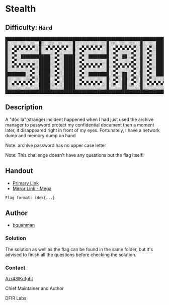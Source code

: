 # Stealth
## Difficulty: `Hard`

```
██████████████████████████████████████████████████████████████████████████████████████████████████████████
█░░░░░░░░░░░░░░█░░░░░░░░░░░░░░█░░░░░░░░░░░░░░█░░░░░░░░░░░░░░█░░░░░░█████████░░░░░░░░░░░░░░█░░░░░░██░░░░░░█
█░░▄▀▄▀▄▀▄▀▄▀░░█░░▄▀▄▀▄▀▄▀▄▀░░█░░▄▀▄▀▄▀▄▀▄▀░░█░░▄▀▄▀▄▀▄▀▄▀░░█░░▄▀░░█████████░░▄▀▄▀▄▀▄▀▄▀░░█░░▄▀░░██░░▄▀░░█
█░░▄▀░░░░░░░░░░█░░░░░░▄▀░░░░░░█░░▄▀░░░░░░░░░░█░░▄▀░░░░░░▄▀░░█░░▄▀░░█████████░░░░░░▄▀░░░░░░█░░▄▀░░██░░▄▀░░█
█░░▄▀░░█████████████░░▄▀░░█████░░▄▀░░█████████░░▄▀░░██░░▄▀░░█░░▄▀░░█████████████░░▄▀░░█████░░▄▀░░██░░▄▀░░█
█░░▄▀░░░░░░░░░░█████░░▄▀░░█████░░▄▀░░░░░░░░░░█░░▄▀░░░░░░▄▀░░█░░▄▀░░█████████████░░▄▀░░█████░░▄▀░░░░░░▄▀░░█
█░░▄▀▄▀▄▀▄▀▄▀░░█████░░▄▀░░█████░░▄▀▄▀▄▀▄▀▄▀░░█░░▄▀▄▀▄▀▄▀▄▀░░█░░▄▀░░█████████████░░▄▀░░█████░░▄▀▄▀▄▀▄▀▄▀░░█
█░░░░░░░░░░▄▀░░█████░░▄▀░░█████░░▄▀░░░░░░░░░░█░░▄▀░░░░░░▄▀░░█░░▄▀░░█████████████░░▄▀░░█████░░▄▀░░░░░░▄▀░░█
█████████░░▄▀░░█████░░▄▀░░█████░░▄▀░░█████████░░▄▀░░██░░▄▀░░█░░▄▀░░█████████████░░▄▀░░█████░░▄▀░░██░░▄▀░░█
█░░░░░░░░░░▄▀░░█████░░▄▀░░█████░░▄▀░░░░░░░░░░█░░▄▀░░██░░▄▀░░█░░▄▀░░░░░░░░░░█████░░▄▀░░█████░░▄▀░░██░░▄▀░░█
█░░▄▀▄▀▄▀▄▀▄▀░░█████░░▄▀░░█████░░▄▀▄▀▄▀▄▀▄▀░░█░░▄▀░░██░░▄▀░░█░░▄▀▄▀▄▀▄▀▄▀░░█████░░▄▀░░█████░░▄▀░░██░░▄▀░░█
█░░░░░░░░░░░░░░█████░░░░░░█████░░░░░░░░░░░░░░█░░░░░░██░░░░░░█░░░░░░░░░░░░░░█████░░░░░░█████░░░░░░██░░░░░░█
██████████████████████████████████████████████████████████████████████████████████████████████████████████
```

## Description
A "độc lạ"(strange) incident happened when I had just used the archive manager to password protect my confidential document then a moment later, it disappeared right in front of my eyes. Fortunately, I have a network dump and memory dump on hand

Note: archive password has no upper case letter

Note: This challenge doesn't have any questions but the flag itself!

## Handout
+ [Primary Link](https://drive.google.com/file/d/1w2xcS0uFNSuGB09ugG0fISSruQO4D3kN/view?usp=sharing)
+ [Mirror Link - Mega](https://mega.nz/file/W5lG2aDB#re1QTln9iN7M6bu8k5uZTvlGZhkaH9T-ce1W2R7ammg)

`Flag format: idek{...}`

## Author
- [bquanman](https://twitter.com/bquanman)

### Solution

The solution as well as the flag can be found in the same folder, but it's advised to finish all the questions before checking the solution.

### Contact

[Azr43lKn1ght](https://twitter.com/Azr43lKn1ght)

Chief Maintainer and Author

DFIR Labs